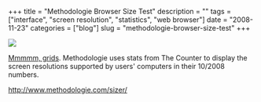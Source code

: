 +++
title = "Methodologie Browser Size Test"
description = ""
tags = ["interface", "screen resolution", "statistics", "web browser"]
date = "2008-11-23"
categories = ["blog"]
slug = "methodologie-browser-size-test"
+++



  <div class="notebook-screenshot"><a href="http://www.methodologie.com/sizer/"><img src="//media.konigi.com/bluga/wt492951fe08da9_0.jpg"/></a></div><p><a href="http://www.methodologie.com/sizer/">Mmmmm, grids</a>. Methodologie uses stats from The Counter to display the screen resolutions supported by users' computers in their 10/2008 numbers.</p>
    
  <a href="http://www.methodologie.com/sizer/">http://www.methodologie.com/sizer/</a>
